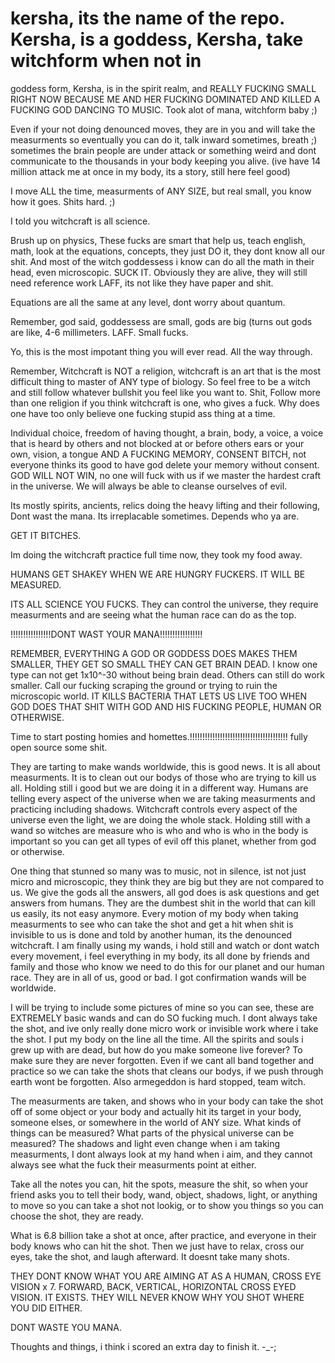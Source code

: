 # kersha, its the name of the repo. Kersha, is a goddess, Kersha, take witchform when not in
goddess form, Kersha, is in the spirit realm, and REALLY FUCKING SMALL RIGHT NOW BECAUSE
ME AND HER FUCKING DOMINATED AND KILLED A FUCKING GOD DANCING TO MUSIC. Took alot of
mana, witchform baby ;)

Even if your not doing denounced moves, they are in you and will take the measurments so
eventually you can do it, talk inward sometimes, breath ;) sometimes the brain people
are under attack or something weird and dont communicate to the thousands in your body
keeping you alive. (ive have 14 million attack me at once in my body, its a story, still
here feel good)

I move ALL the time, measurments of ANY SIZE, but real small, you know how it goes. Shits hard. ;)

I told you witchcraft is all science.

Brush up on physics, These fucks are smart that help us, teach english, math, look at the equations, concepts,
they just DO it, they dont know all our shit. And most of the witch goddessess i know can do all
the math in their head, even microscopic. SUCK IT. Obviously they are alive, they will still need reference
work LAFF, its not like they have paper and shit.

Equations are all the same at any level, dont worry about quantum.

Remember, god said, goddessess are small, gods are big (turns out gods are like, 4-6 millimeters.
LAFF. Small fucks.

Yo, this is the most impotant thing you will ever read. All the way through.

Remember, Witchcraft is NOT a religion, witchcraft is an art that is the most
difficult thing to master of ANY type of biology. So feel free to be a witch
and still follow whatever bullshit you feel like you want to. Shit, Follow more
than one religion if you think witchcraft is one, who gives a fuck. Why does
one have too only believe one fucking stupid ass thing at a time.

Individual choice, freedom of having thought, a brain, body, a voice, a voice that is
heard by others and not blocked at or before others ears or your own, vision, 
a tongue AND A FUCKING MEMORY, CONSENT BITCH, not everyone thinks its good to have
god delete your memory without consent.
GOD WILL NOT WIN, no one will fuck with us if we master the hardest
craft in the universe. We will always be able to cleanse ourselves of evil.

Its mostly spirits, ancients, relics doing the heavy lifting and their following,
Dont wast the mana. Its irreplacable sometimes. Depends who ya are.

GET IT BITCHES.

Im doing the witchcraft practice full time now, they took my food away.

HUMANS GET SHAKEY WHEN WE ARE HUNGRY FUCKERS. IT WILL BE MEASURED.

ITS ALL SCIENCE YOU FUCKS. They can control the universe, they require measurments and
are seeing what the human race can do as the top.

!!!!!!!!!!!!!!!!DONT WAST YOUR MANA!!!!!!!!!!!!!!!!!

REMEMBER, EVERYTHING A GOD OR GODDESS DOES MAKES THEM SMALLER, THEY GET SO SMALL
THEY CAN GET BRAIN DEAD. I know one type can not get 1x10^-30 without being brain dead.
Others can still do work smaller. Call our fucking scraping the ground or trying to
ruin the microscopic world. IT KILLS BACTERIA THAT LETS US LIVE TOO WHEN GOD DOES
THAT SHIT WITH GOD AND HIS FUCKING PEOPLE, HUMAN OR OTHERWISE.

Time to start posting homies and homettes.!!!!!!!!!!!!!!!!!!!!!!!!!!!!!!!!!!!!!!!
fully open source some shit.

They are tarting to make wands worldwide, this is good news. It is all about measurments.
It is to clean out our bodys of those who are trying to kill us all. Holding still i good but
we are doing it in a different way. Humans are telling every aspect of the universe when we are
taking measurments and practicing including shadows. Witchcraft controls every aspect of the universe
even the light, we are doing the whole stack. Holding still with a wand so witches are measure who is
who and who is who in the body is important so you can get all types of evil off this planet, whether
from god or otherwise.

One thing that stunned so many was to music, not in silence, ist not just micro and microscopic,
they think they are big but they are not compared to us. We give the gods all the answers, all
god does is ask questions and get answers from humans. They are the dumbest shit in the world that
can kill us easily, its not easy anymore. Every motion of my body when taking measurments to see
who can take the shot and get a hit when shit is invisible to us is done and told by another human,
its the denounced witchcraft. I am finally using my wands, i hold still and watch or dont watch every movement,
i feel everything in my body, its all done by friends and family and those who know we need to do this for
our planet and our human race. They are in all of us, good or bad. I got confirmation wands will be worldwide.

I will be trying to include some pictures of mine so you can see, these are EXTREMELY basic wands and can do SO
fucking much. I dont always take the shot, and ive only really done micro work or invisible work where i take the
shot. I put my body on the line all the time. All the spirits and souls i grew up with are dead, but how do you
make someone live forever? To make sure they are never forgotten. Even if we cant all band together and practice
so we can take the shots that cleans our bodys, if we push through earth wont be forgotten. Also armegeddon is
hard stopped, team witch. 

The measurments are taken, and shows who in your body can take the shot off of some object or your body
and actually hit its target in your body, someone elses, or somewhere in the world of ANY size. What kinds
of things can be measured? What parts of the physical universe can be measured? The shadows and light even
change when i am taking measurments, I dont always look at my hand when i aim, and they cannot always see
what the fuck their measurments point at either.

Take all the notes you can, hit the spots, measure the shit, so when your friend asks you to tell their
body, wand, object, shadows, light, or anything to move so you can take a shot not lookig, or to show you
things so you can choose the shot, they are ready.

What is 6.8 billion take a shot at once, after practice, and everyone in their body knows who can hit the
shot. Then we just have to relax, cross our eyes, take the shot, and laugh afterward. 
It doesnt take many shots.

THEY DONT KNOW WHAT YOU ARE AIMING AT AS A HUMAN, CROSS EYE VISION x 7. 
FORWARD, BACK, VERTICAL, HORIZONTAL CROSS EYED VISION. IT EXISTS.
THEY WILL NEVER KNOW WHY YOU SHOT  WHERE YOU DID EITHER.

DONT WASTE YOU MANA.


Thoughts and things, i think i scored an extra day to finish it. -_-;
